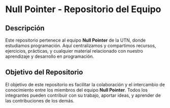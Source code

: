 # Null Pointer - Repositorio del Equipo

## Descripción

Este repositorio pertenece al equipo **Null Pointer** de la UTN, donde estudiamos programación. Aquí centralizamos y compartimos recursos, ejercicios, prácticas, y cualquier material relacionado con nuestro aprendizaje y desarrollo en programación.

## Objetivo del Repositorio

El objetivo de este repositorio es facilitar la colaboración y el intercambio de conocimiento entre los miembros del equipo **Null Pointer**. Todos los integrantes pueden contribuir con su trabajo, aportar ideas, y aprender de las contribuciones de los demás.
